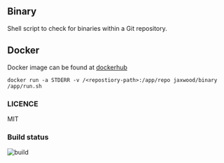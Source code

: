 ## Binary 

Shell script to check for binaries within a Git repository.

## Docker

Docker image can be found at [dockerhub](https://hub.docker.com/r/jaxwood/binary/)

``` docker
docker run -a STDERR -v /<repostiory-path>:/app/repo jaxwood/binary /app/run.sh
```
### LICENCE

MIT 

### Build status
![build](https://lorenzen.visualstudio.com/_apis/public/build/definitions/99662c2f-7420-4bfc-8ba3-8d616fe79d72/88/badge)
